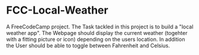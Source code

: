 # FCC-Local-Weather

A FreeCodeCamp project. 
The Task tackled in this project is to build a "local weather app".
The Webpage should display the current weather (togehter with a fitting picture or icon) depending on the users location. 
In addition the User should be able to toggle between Fahrenheit and Celsius.
